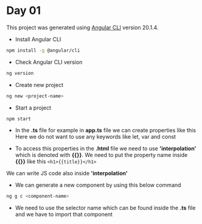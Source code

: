 # Day 01

This project was generated using [Angular CLI](https://github.com/angular/angular-cli) version 20.1.4.

- Install Angular CLI

```bash
npm install -g @angular/cli
```

- Check Angular CLI version


```bash
ng version
```

- Create new project


```bash
ng new <project-name>
```

- Start a project


```bash
npm start
```

- In the **.ts** file for example in **app.ts** file we can create properties like this
Here we do not want to use any keywords like let, var and const

- To access this properties in the **.html** file we need to use **'interpolation'** which is denoted with **{{}}**. We need to put the property name inside **{{}}** like this `<h1>{{title}}</h1>`

We can write JS code also inside **'interpolation'**

- We can generate a new component by using this below command

```bash
ng g c <component-name>
```

- We need to use the selector name which can be found inside the **.ts** file and we have to import that component

